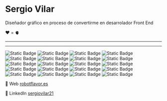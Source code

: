 <h1>Sergio Vilar</h1> 
Diseñador gráfico en proceso de convertirme en desarrolador Front End


❤️ = 🫀

-----------

-----
![Static Badge](https://img.shields.io/badge/HTML5-%23E34F26?style=flat&logo=html5&logoColor=white)
![Static Badge](https://img.shields.io/badge/CSS3-%231572B6?style=flat&logo=css3&logoColor=white)
![Static Badge](https://img.shields.io/badge/JavaScript-%23F7DF1E?style=flat&logo=javascript&logoColor=white)
![Static Badge](https://img.shields.io/badge/Bootstrap-%237952B3?style=flat&logo=bootstrap&logoColor=white)
![Static Badge](https://img.shields.io/badge/C%23-%23512BD4?style=flat&logo=csharp&logoColor=white)
![Static Badge](https://img.shields.io/badge/GitHub-%23181717?style=flat&logo=github&logoColor=white)
![Static Badge](https://img.shields.io/badge/Git-%23F05032?style=flat&logo=git&logoColor=white)
![Static Badge](https://img.shields.io/badge/Acrobat%20DC-%23EC1C24?style=flat&logo=adobeacrobatreader&logoColor=white)
![Static Badge](https://img.shields.io/badge/Illustrator-%23FF9A00?style=flat&logo=adobeillustrator&logoColor=white)
![Static Badge](https://img.shields.io/badge/InDesign-%23FF3366?style=flat&logo=adobeindesign&logoColor=white)
![Static Badge](https://img.shields.io/badge/Photoshop-%2331A8FF?style=flat&logo=adobephotoshop&logoColor=white)
![Static Badge](https://img.shields.io/badge/Dreamweaver-purple?style=flat&logo=adobedreamweaver&logoColor=white)
![Static Badge](https://img.shields.io/badge/Adobe%20Xd-%23FF61F6?style=flat&logo=adobexd&logoColor=white)
![Static Badge](https://img.shields.io/badge/Figma-%23F24E1E?style=flat&logo=figma&logoColor=white)
![Static Badge](https://img.shields.io/badge/Affinity%20Designer-%23134881?style=flat&logo=affinitydesigner&logoColor=white)
![Static Badge](https://img.shields.io/badge/Affinity%20Photo-%234E3188?style=flat&logo=affinityphoto&logoColor=white)
![Static Badge](https://img.shields.io/badge/Visual%20Studio-%235C2D91?style=flat&logo=visualstudio&logoColor=white)
![Static Badge](https://img.shields.io/badge/VS%20Code-%23007ACC?style=flat&logo=visualstudiocode&logoColor=white)
![Static Badge](https://img.shields.io/badge/SublimeText-%23FF9800?style=flat&logo=sublimetext&logoColor=white)
![Static Badge](https://img.shields.io/badge/Arduino-%2300878F?style=flat&logo=arduino&logoColor=white)

🌟 Web <a href="https:www.robotflavor.es">robotflavor.es</a>


🔨 LinkedIn <a href="https:www.linkedin.com/in/sergiovilar21/">sergiovilar21</a>

<!---
<link rel="stylesheet" href="https://fonts.googleapis.com/css2?family=Material+Symbols+Outlined:opsz,wght,FILL,GRAD@20..48,100..700,0..1,-50..200" /> 

<div style="text-decoration: none"> hola@robotflavor.es</div>
Hola, bienvenid@ a mi espacio

<a link=https://www.linkedin.com/in/jamesdoc/><img src="https://img.shields.io/badge/linkedin-sergiovilar21-%230A66C2?style=for-the-badge&logo=linkedin&logoColor=white&labelColor=%230A66C2&color=tomato&link=https%3A%2F%2Fwww.linkedin.com%2Fin%2Fsergiovilar21%2F" alt="LinkedIn">
</a>

This is [an example](hola@robotflavor.es/ "Title") inline link.

</div>


<img src="https://camo.githubusercontent.com/ddb0c5b4db633f4f837b07fe5336bb45f5eafbf6830b3dfd1e9fa7c741bbeaaf/68747470733a2f2f696d672e736869656c64732e696f2f62616467652f2d6a616d6573646f632d3061363663323f7374796c653d666c61742d737175617265266c6162656c436f6c6f723d306136366332266c6f676f3d6c696e6b6564696e266c6f676f436f6c6f723d7768697465266c696e6b3d68747470733a2f2f7777772e6c696e6b6564696e2e636f6d2f696e2f6a616d6573646f632f" alt="LinkedIn" data-canonical-src="https://img.shields.io/badge/-jamesdoc-0a66c2?style=flat-square&amp;labelColor=0a66c2&amp;logo=linkedin&amp;logoColor=white&amp;link=https://www.linkedin.com/in/jamesdoc/" style="max-width: 100%;">




sergio21/sergio21 is a ✨ special ✨ repository because its `README.md` (this file) appears on your GitHub profile.
You can click the Preview link to take a look at your changes.
--->
